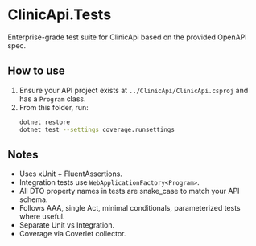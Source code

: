 # ClinicApi.Tests

Enterprise-grade test suite for ClinicApi based on the provided OpenAPI spec.

## How to use

1. Ensure your API project exists at `../ClinicApi/ClinicApi.csproj` and has a `Program` class.
2. From this folder, run:
   ```bash
   dotnet restore
   dotnet test --settings coverage.runsettings
   ```

## Notes

- Uses xUnit + FluentAssertions.
- Integration tests use `WebApplicationFactory<Program>`.
- All DTO property names in tests are snake_case to match your API schema.
- Follows AAA, single Act, minimal conditionals, parameterized tests where useful.
- Separate Unit vs Integration.
- Coverage via Coverlet collector.
